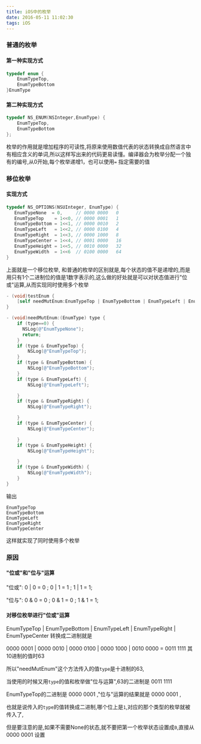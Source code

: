 ```yaml
---
title: iOS中的枚举
date: 2016-05-11 11:02:30
tags: iOS
---
```


### 普通的枚举 ###

#### 第一种实现方式 ####

```objectivec
typedef enum {
    EnumTypeTop,
    EnumTypeBottom
}EnumType
```

#### 第二种实现方式 ####

```objectivec
typedef NS_ENUM(NSInteger,EnumType) {
    EnumTypeTop,
    EnumTypeBottom
};
```

枚举的作用就是增加程序的可读性,将原来使用数值代表的状态转换成自然语言中有相应含义的单词,所以这样写出来的代码更易读懂。编译器会为枚举分配一个独有的编号,从0开始,每个枚举递增1，也可以使用`=` 指定需要的值

<!----- more ----->

### 移位枚举 ###

#### 实现方式 ####

```objectivec
typedef NS_OPTIONS(NSUInteger, EnumType) {
   EnumTypeNone  = 0,     // 0000 0000   0
   EnumTypeTop    = 1<<0, // 0000 0001   1
   EnumTypeBottom = 1<<1, // 0000 0010   2
   EnumTypeLeft   = 1<<2, // 0000 0100   4
   EnumTypeRight  = 1<<3, // 0000 1000   8
   EnumTypeCenter = 1<<4, // 0001 0000   16
   EnumTypeHeight = 1<<5, // 0010 0000   32
   EnumTypeWidth  = 1<<6  // 0100 0000   64
}
```

上面就是一个移位枚举, 和普通的枚举的区别就是,每个状态的值不是递增的,而是用只有1个二进制位的值是1数字表示的,这么做的好处就是可以对状态值进行"位或"运算,从而实现同时使用多个枚举


```objectivec
- (void)testEnum {
    [self needMutEnum:EnumTypeTop | EnumTypeBottom | EnumTypeLeft | EnumTypeRight | EnumTypeCenter];
}

- (void)needMutEnum:(EnumType) type {
    if (type==0) {
      NSLog(@"EnumTypeNone");
      return;
    }
    if (type & EnumTypeTop) {
        NSLog(@"EnumTypeTop");
    }
    if (type & EnumTypeBottom) {
        NSLog(@"EnumTypeBottom");
    }
    if (type & EnumTypeLeft) {
        NSLog(@"EnumTypeLeft");

    }
    if (type & EnumTypeRight) {
        NSLog(@"EnumTypeRight");

    }
    if (type & EnumTypeCenter) {
        NSLog(@"EnumTypeCenter");

    }
    if (type & EnumTypeHeight) {
        NSLog(@"EnumTypeHeight");

    }
    if (type & EnumTypeWidth) {
        NSLog(@"EnumTypeWidth");
    }
}
```

输出

```
EnumTypeTop
EnumTypeBottom
EnumTypeLeft
EnumTypeRight
EnumTypeCenter
```

这样就实现了同时使用多个枚举

### 原因 ###

#### "位或"和"位与"运算 ####

"位或": 0 | 0 = 0 ; 0 | 1 = 1 ; 1 | 1 = 1;

"位与": 0 & 0 = 0 ; 0 & 1 = 0 ; 1 & 1 = 1;

#### 对移位枚举进行"位或"运算 ####

EnumTypeTop | EnumTypeBottom | EnumTypeLeft | EnumTypeRight | EnumTypeCenter 转换成二进制就是

0000 0001 | 0000 0010 | 0000 0100 | 0000 1000 | 0010 0000 = 0011 1111  其10进制的值时63

所以"needMutEnum"这个方法传入的值`type`是十进制的63,

当使用的时候又用`type`的值和枚举做"位与运算",63的二进制是 0011 1111  

EnumTypeTop的二进制是 0000 0001 ,"位与"运算的结果就是 0000 0001 ,

也就是说传入的`type`的值转换成二进制,哪个位上是`1`,对应的那个类型的枚举就被传入了,

但是要注意的是,如果不需要None的状态,就不要把第一个枚举状态设置成`0`,直接从0000 0001 设置
